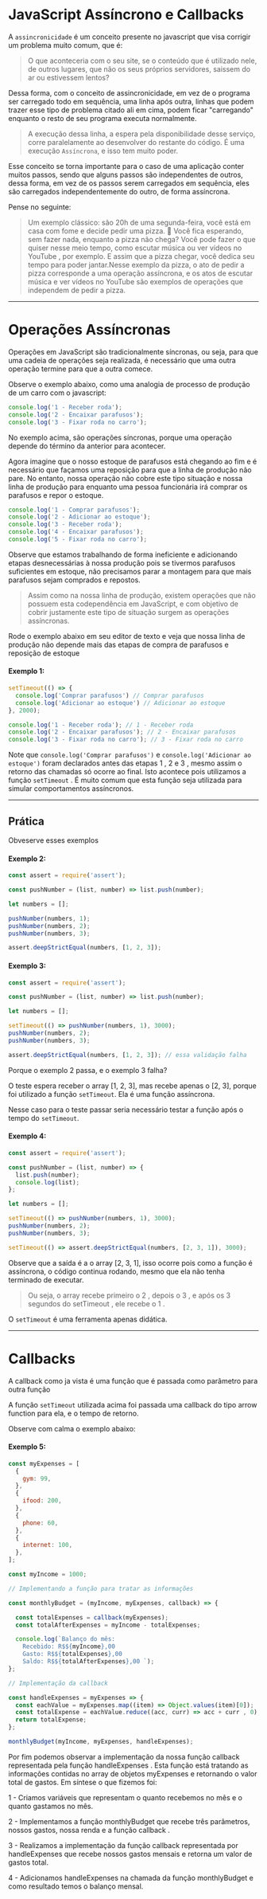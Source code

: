 # JavaScript Assíncrono e Callbacks

A `assincronicidade` é um conceito presente no javascript que visa corrigir um problema muito comum, que é:
> O que aconteceria com o seu site, se o conteúdo que é utilizado nele, de outros lugares, que não os seus próprios servidores, saissem do ar ou estivessem lentos?

Dessa forma, com o conceito de assincronicidade, em vez de o programa ser carregado todo em sequência, uma linha após outra, linhas que podem trazer esse tipo de problema citado ali em cima, podem ficar "carregando" enquanto o resto de seu programa executa normalmente.

> A execução dessa linha, a espera pela disponibilidade desse serviço, corre paralelamente ao desenvolver do restante do código. É uma execução `Assíncrona`, e isso tem muito poder.

Esse conceito se torna importante para o caso de uma aplicação conter muitos passos, sendo que alguns passos são independentes de outros, dessa forma, em vez de os passos serem carregados em sequência, eles são carregados independentemente do outro, de forma assíncrona.

Pense no seguinte:

>Um exemplo clássico: são 20h de uma segunda-feira, você está em casa com fome e decide pedir uma pizza. 🍕 Você fica esperando, sem fazer nada, enquanto a pizza não chega? Você pode fazer o que quiser nesse meio tempo, como escutar música ou ver vídeos no YouTube , por exemplo. E assim que a pizza chegar, você dedica seu tempo para poder jantar.Nesse exemplo da pizza, o ato de pedir a pizza corresponde a uma operação assíncrona, e os atos de escutar música e ver vídeos no YouTube são exemplos de operações que independem de pedir a pizza.

---

# Operações Assíncronas

Operações em JavaScript são tradicionalmente síncronas, ou seja, para que uma cadeia de operações seja realizada, é necessário que uma outra operação termine para que a outra comece.

Observe o exemplo abaixo, como uma analogia de processo de produção de um carro com o javascript:
```javascript
console.log('1 - Receber roda');
console.log('2 - Encaixar parafusos');
console.log('3 - Fixar roda no carro');
```
No exemplo acima, são operações síncronas, porque uma operação depende do término da anterior para acontecer.

Agora imagine que o nosso estoque de parafusos está chegando ao fim e é necessário que façamos uma reposição para que a linha de produção não pare. No entanto, nossa operação não cobre este tipo situação e nossa linha de produção para enquanto uma pessoa funcionária irá comprar os parafusos e repor o estoque.
```javascript
console.log('1 - Comprar parafusos');
console.log('2 - Adicionar ao estoque');
console.log('3 - Receber roda');
console.log('4 - Encaixar parafusos');
console.log('5 - Fixar roda no carro');
```

Observe que estamos trabalhando de forma ineficiente e adicionando etapas desnecessárias à nossa produção pois se tivermos parafusos suficientes em estoque, não precisamos parar a montagem para que mais parafusos sejam comprados e repostos. 

> Assim como na nossa linha de produção, existem operações que não possuem esta codependência em JavaScript, e com objetivo de cobrir justamente este tipo de situação surgem as operações assíncronas.

Rode o exemplo abaixo em seu editor de texto e veja que nossa linha de produção não depende mais das etapas de compra de parafusos e reposição de estoque

#### Exemplo 1:
```javascript
setTimeout(() => {
  console.log('Comprar parafusos') // Comprar parafusos
  console.log('Adicionar ao estoque') // Adicionar ao estoque
}, 2000);

console.log('1 - Receber roda'); // 1 - Receber roda
console.log('2 - Encaixar parafusos'); // 2 - Encaixar parafusos
console.log('3 - Fixar roda no carro'); // 3 - Fixar roda no carro
```
Note que `console.log('Comprar parafusos')` e `console.log('Adicionar ao estoque')` foram declarados antes das etapas 1 , 2 e 3 , mesmo assim o retorno das chamadas só ocorre ao final. Isto acontece pois utilizamos a função `setTimeout` . É muito comum que esta função seja utilizada para simular comportamentos assíncronos.

---
## Prática

Obveserve esses exemplos

#### Exemplo 2:
```javascript
const assert = require('assert');

const pushNumber = (list, number) => list.push(number);

let numbers = [];

pushNumber(numbers, 1);
pushNumber(numbers, 2);
pushNumber(numbers, 3);

assert.deepStrictEqual(numbers, [1, 2, 3]);
```

#### Exemplo 3:
```javascript
const assert = require('assert');

const pushNumber = (list, number) => list.push(number);

let numbers = [];

setTimeout(() => pushNumber(numbers, 1), 3000);
pushNumber(numbers, 2);
pushNumber(numbers, 3);

assert.deepStrictEqual(numbers, [1, 2, 3]); // essa validação falha
```

Porque o exemplo 2 passa, e o exemplo 3 falha?

O teste espera receber o array [1, 2, 3], mas recebe apenas o [2, 3], porque foi utilizado a função `setTimeout`. Ela é uma função assíncrona.

Nesse caso para o teste passar seria necessário testar a função após o tempo do `setTimeout`.

#### Exemplo 4:
```javascript
const assert = require('assert');

const pushNumber = (list, number) => {
  list.push(number);
  console.log(list);
};

let numbers = [];

setTimeout(() => pushNumber(numbers, 1), 3000);
pushNumber(numbers, 2);
pushNumber(numbers, 3);

setTimeout(() => assert.deepStrictEqual(numbers, [2, 3, 1]), 3000);
```

Observe que a saída é a o array [2, 3, 1], isso ocorre pois como a função é assíncrona, o código continua rodando, mesmo que ela não tenha terminado de executar.

>Ou seja, o array recebe primeiro o 2 , depois o 3 , e após os 3 segundos do setTimeout , ele recebe o 1 .

O `setTimeout` é uma ferramenta apenas didática.

---

# Callbacks

A callback como ja vista é uma função que é passada como parâmetro para outra função

A função `setTimeout` utilizada acima foi passada uma callback do tipo arrow function para ela, e o tempo de retorno.

Observe com calma o exemplo abaixo:

#### Exemplo 5:
```javascript
const myExpenses = [
  {
    gym: 99,
  },
  {
    ifood: 200,
  },
  {
    phone: 60,
  },
  {
    internet: 100,
  },
];

const myIncome = 1000;

// Implementando a função para tratar as informações

const monthlyBudget = (myIncome, myExpenses, callback) => {

  const totalExpenses = callback(myExpenses);
  const totalAfterExpenses = myIncome - totalExpenses;

  console.log(`Balanço do mês:
    Recebido: R$${myIncome},00
    Gasto: R$${totalExpenses},00
    Saldo: R$${totalAfterExpenses},00 `);
};

// Implementação da callback

const handleExpenses = myExpenses => {
  const eachValue = myExpenses.map((item) => Object.values(item)[0]);
  const totalExpense = eachValue.reduce((acc, curr) => acc + curr , 0);
  return totalExpense;
};

monthlyBudget(myIncome, myExpenses, handleExpenses);
```
Por fim podemos observar a implementação da nossa função callback representada pela função handleExpenses . Esta função está tratando as informações contidas no array de objetos myExpenses e retornando o valor total de gastos.
Em síntese o que fizemos foi:

  1 - Criamos variáveis que representam o quanto recebemos no mês e o quanto gastamos no mês.

  2 - Implementamos a função monthlyBudget que recebe três parâmetros, nossos gastos, nossa renda e a função callback .

3 - Realizamos a implementação da função callback representada por handleExpenses que recebe nossos gastos mensais e retorna um valor de gastos total.

4 - Adicionamos handleExpenses na chamada da função monthlyBudget e como resultado temos o balanço mensal.
